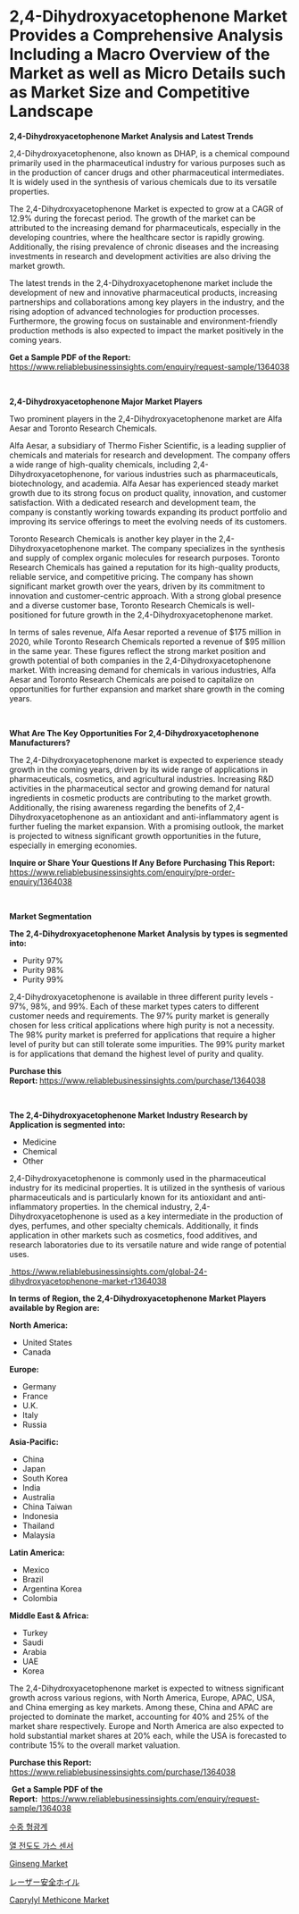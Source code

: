 <p><h1>2,4-Dihydroxyacetophenone Market Provides a Comprehensive Analysis Including a Macro Overview of the Market as well as Micro Details such as Market Size and Competitive Landscape</h1></p><p><strong>2,4-Dihydroxyacetophenone Market Analysis and Latest Trends</strong></p>
<p><p>2,4-Dihydroxyacetophenone, also known as DHAP, is a chemical compound primarily used in the pharmaceutical industry for various purposes such as in the production of cancer drugs and other pharmaceutical intermediates. It is widely used in the synthesis of various chemicals due to its versatile properties.</p><p>The 2,4-Dihydroxyacetophenone Market is expected to grow at a CAGR of 12.9% during the forecast period. The growth of the market can be attributed to the increasing demand for pharmaceuticals, especially in the developing countries, where the healthcare sector is rapidly growing. Additionally, the rising prevalence of chronic diseases and the increasing investments in research and development activities are also driving the market growth.</p><p>The latest trends in the 2,4-Dihydroxyacetophenone market include the development of new and innovative pharmaceutical products, increasing partnerships and collaborations among key players in the industry, and the rising adoption of advanced technologies for production processes. Furthermore, the growing focus on sustainable and environment-friendly production methods is also expected to impact the market positively in the coming years.</p></p>
<p><strong>Get a Sample PDF of the Report:&nbsp;</strong> <a href="https://www.reliablebusinessinsights.com/enquiry/request-sample/1364038">https://www.reliablebusinessinsights.com/enquiry/request-sample/1364038</a></p>
<p>&nbsp;</p>
<p><strong>2,4-Dihydroxyacetophenone Major Market Players</strong></p>
<p><p>Two prominent players in the 2,4-Dihydroxyacetophenone market are Alfa Aesar and Toronto Research Chemicals.</p><p>Alfa Aesar, a subsidiary of Thermo Fisher Scientific, is a leading supplier of chemicals and materials for research and development. The company offers a wide range of high-quality chemicals, including 2,4-Dihydroxyacetophenone, for various industries such as pharmaceuticals, biotechnology, and academia. Alfa Aesar has experienced steady market growth due to its strong focus on product quality, innovation, and customer satisfaction. With a dedicated research and development team, the company is constantly working towards expanding its product portfolio and improving its service offerings to meet the evolving needs of its customers.</p><p>Toronto Research Chemicals is another key player in the 2,4-Dihydroxyacetophenone market. The company specializes in the synthesis and supply of complex organic molecules for research purposes. Toronto Research Chemicals has gained a reputation for its high-quality products, reliable service, and competitive pricing. The company has shown significant market growth over the years, driven by its commitment to innovation and customer-centric approach. With a strong global presence and a diverse customer base, Toronto Research Chemicals is well-positioned for future growth in the 2,4-Dihydroxyacetophenone market.</p><p>In terms of sales revenue, Alfa Aesar reported a revenue of $175 million in 2020, while Toronto Research Chemicals reported a revenue of $95 million in the same year. These figures reflect the strong market position and growth potential of both companies in the 2,4-Dihydroxyacetophenone market. With increasing demand for chemicals in various industries, Alfa Aesar and Toronto Research Chemicals are poised to capitalize on opportunities for further expansion and market share growth in the coming years.</p></p>
<p>&nbsp;</p>
<p><strong>What Are The Key Opportunities For 2,4-Dihydroxyacetophenone Manufacturers?</strong></p>
<p><p>The 2,4-Dihydroxyacetophenone market is expected to experience steady growth in the coming years, driven by its wide range of applications in pharmaceuticals, cosmetics, and agricultural industries. Increasing R&D activities in the pharmaceutical sector and growing demand for natural ingredients in cosmetic products are contributing to the market growth. Additionally, the rising awareness regarding the benefits of 2,4-Dihydroxyacetophenone as an antioxidant and anti-inflammatory agent is further fueling the market expansion. With a promising outlook, the market is projected to witness significant growth opportunities in the future, especially in emerging economies.</p></p>
<p><strong>Inquire or Share Your Questions If Any Before Purchasing This Report:</strong> <a href="https://www.reliablebusinessinsights.com/enquiry/pre-order-enquiry/1364038">https://www.reliablebusinessinsights.com/enquiry/pre-order-enquiry/1364038</a></p>
<p>&nbsp;</p>
<p><strong>Market Segmentation</strong></p>
<p><strong>The 2,4-Dihydroxyacetophenone Market Analysis by types is segmented into:</strong></p>
<p><ul><li>Purity 97%</li><li>Purity 98%</li><li>Purity 99%</li></ul></p>
<p><p>2,4-Dihydroxyacetophenone is available in three different purity levels - 97%, 98%, and 99%. Each of these market types caters to different customer needs and requirements. The 97% purity market is generally chosen for less critical applications where high purity is not a necessity. The 98% purity market is preferred for applications that require a higher level of purity but can still tolerate some impurities. The 99% purity market is for applications that demand the highest level of purity and quality.</p></p>
<p><strong>Purchase this Report:&nbsp;</strong><a href="https://www.reliablebusinessinsights.com/purchase/1364038">https://www.reliablebusinessinsights.com/purchase/1364038</a></p>
<p>&nbsp;</p>
<p><strong>The 2,4-Dihydroxyacetophenone Market Industry Research by Application is segmented into:</strong></p>
<p><ul><li>Medicine</li><li>Chemical</li><li>Other</li></ul></p>
<p><p>2,4-Dihydroxyacetophenone is commonly used in the pharmaceutical industry for its medicinal properties. It is utilized in the synthesis of various pharmaceuticals and is particularly known for its antioxidant and anti-inflammatory properties. In the chemical industry, 2,4-Dihydroxyacetophenone is used as a key intermediate in the production of dyes, perfumes, and other specialty chemicals. Additionally, it finds application in other markets such as cosmetics, food additives, and research laboratories due to its versatile nature and wide range of potential uses.</p></p>
<p><a href="https://www.reliablebusinessinsights.com/global-24-dihydroxyacetophenone-market-r1364038">&nbsp;https://www.reliablebusinessinsights.com/global-24-dihydroxyacetophenone-market-r1364038</a></p>
<p><strong>In terms of Region, the 2,4-Dihydroxyacetophenone Market Players available by Region are:</strong></p>
<p>
    <p> <strong> North America: </strong>
        <ul>
            <li>United States</li>
            <li>Canada</li>
        </ul>
        </p> 
    <p> <strong> Europe: </strong>
        <ul>
            <li>Germany</li>
            <li>France</li>
            <li>U.K.</li>
            <li>Italy</li>
            <li>Russia</li>
        </ul>
        </p> 
    <p> <strong> Asia-Pacific: </strong>
        <ul>
            <li>China</li>
            <li>Japan</li>
            <li>South Korea</li>
            <li>India</li>
            <li>Australia</li>
            <li>China Taiwan</li>
            <li>Indonesia</li>
            <li>Thailand</li>
            <li>Malaysia</li>
        </ul>
        </p> 
    <p> <strong> Latin America: </strong>
        <ul>
            <li>Mexico</li>
            <li>Brazil</li>
            <li>Argentina Korea</li>
            <li>Colombia</li>
        </ul>
        </p> 
    <p> <strong> Middle East & Africa: </strong>
        <ul>
            <li>Turkey</li>
            <li>Saudi</li>
            <li>Arabia</li>
            <li>UAE</li>
            <li>Korea</li>
        </ul>
    </p>
    </p>
<p><p>The 2,4-Dihydroxyacetophenone market is expected to witness significant growth across various regions, with North America, Europe, APAC, USA, and China emerging as key markets. Among these, China and APAC are projected to dominate the market, accounting for 40% and 25% of the market share respectively. Europe and North America are also expected to hold substantial market shares at 20% each, while the USA is forecasted to contribute 15% to the overall market valuation.</p></p>
<p><strong>Purchase this Report: </strong><a href="https://www.reliablebusinessinsights.com/purchase/1364038">https://www.reliablebusinessinsights.com/purchase/1364038</a></p>
<p>&nbsp;<strong>Get a Sample PDF of the Report:&nbsp;&nbsp;</strong><a href="https://www.reliablebusinessinsights.com/enquiry/request-sample/1364038">https://www.reliablebusinessinsights.com/enquiry/request-sample/1364038</a></p>
<p><strong></strong></p>
<p><p><a href="https://medium.com/@kenyonjohns/%EC%88%98%EC%A4%91-%ED%94%8C%EB%A3%A8%EC%98%A4%EB%A1%9C%EB%AF%B8%ED%84%B0-%EC%8B%9C%EC%9E%A5-%EC%A1%B0%EC%82%AC-%EB%B3%B4%EA%B3%A0%EC%84%9C-2024%EB%85%84%EB%B6%80%ED%84%B0-2031%EB%85%84%EA%B9%8C%EC%A7%80%EC%9D%98-%EC%9D%B4%EB%A0%A5-%EB%B0%8F-%EC%98%88%EC%B8%A1-e031d5cde77a">수중 형광계</a></p><p><a href="https://github.com/romeshmittrochakma11/Market-Research-Report-List-1/blob/main/6965030109875.md">열 전도도 가스 센서</a></p><p><a href="https://issuu.com/reportprime-2/docs/ginseng-market-size-2030.pptx">Ginseng Market</a></p><p><a href="https://medium.com/@brendancole1992/%E3%83%AC%E3%83%BC%E3%82%B6%E3%83%BC%E5%AE%89%E5%85%A8%E7%AE%94%E5%B8%82%E5%A0%B4-2031%E5%B9%B4%E3%81%BE%E3%81%A7%E3%81%AE%E6%88%90%E5%8A%9F%E3%81%99%E3%82%8B%E3%83%93%E3%82%B8%E3%83%8D%E3%82%B9%E6%88%A6%E7%95%A5%E3%81%AE%E9%8D%B5%E3%82%92%E4%BA%88%E6%B8%AC-c1f078eb686a">レーザー安全ホイル</a></p><p><a href="https://github.com/nicoletavirag/Market-Research-Report-List-3/blob/main/caprylyl-methicone-market.md">Caprylyl Methicone Market</a></p></p>